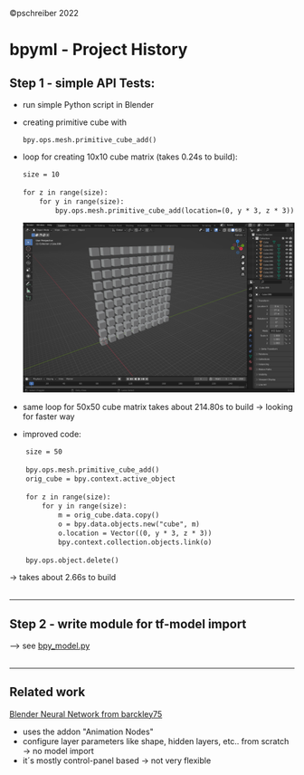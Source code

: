 ©pschreiber 2022

# bpyml - Project History

## Step 1 - simple API Tests:
- run simple Python script in Blender
- creating primitive cube with 
    ```
    bpy.ops.mesh.primitive_cube_add()
    ```
- loop for creating 10x10 cube matrix (takes 0.24s to build):
    ```
    size = 10

    for z in range(size):
        for y in range(size):
            bpy.ops.mesh.primitive_cube_add(location=(0, y * 3, z * 3))
    ```
    ![10x10 Matrix](assets/10x10_cube_matrix.png)

- same loop for 50x50 cube matrix takes about 214.80s to build -> looking for faster way
- improved code:
```
    size = 50

    bpy.ops.mesh.primitive_cube_add()
    orig_cube = bpy.context.active_object

    for z in range(size):
        for y in range(size):
            m = orig_cube.data.copy()
            o = bpy.data.objects.new("cube", m)
            o.location = Vector((0, y * 3, z * 3))
            bpy.context.collection.objects.link(o)

    bpy.ops.object.delete()

```
-> takes about 2.66s to build
<br><br>
___

## Step 2 - write module for tf-model import
--> see [bpy_model.py](bpy_model.py)
<br><br>
___

## Related work
[Blender Neural Network from barckley75](https://github.com/barckley75/Blender_Neural_Network)
- uses the addon "Animation Nodes"
- configure layer parameters like shape, hidden layers, etc.. from scratch -> no model import
- it´s mostly control-panel based -> not very flexible